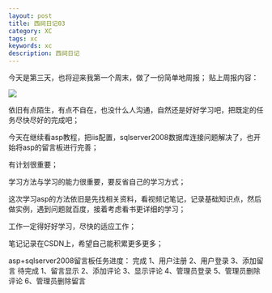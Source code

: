 ```yaml
---
layout: post
title: 西祠日记03
category: XC
tags: xc
keywords: xc
description: 西祠日记
---
```



今天是第三天，也将迎来我第一个周末，做了一份简单地周报；
贴上周报内容：

![](http://img.blog.csdn.net/20150717234140182)

依旧有点陌生，有点不自在，也没什么人沟通，自然还是好好学习吧，把既定的任务尽快尽好的完成吧；

今天在继续看asp教程，把iis配置，sqlserver2008数据库连接问题解决了，也开始将asp的留言板进行完善；

有计划很重要；

学习方法与学习的能力很重要，要反省自己的学习方式；

这次学习asp的方法依旧是先找相关资料，看视频记笔记，记录基础知识点，然后做实例，遇到问题就百度，接着考虑看书更详细的学习；

工作一定得好好学习，尽快的适应工作；

笔记记录在CSDN上，希望自己能积累更多更多；

asp+sqlserver2008留言板任务进度：
完成
1、用户注册
2、用户登录
3、添加留言
待完成
1、留言显示
2、添加评论
3、显示评论
4、管理员登录
5、管理员删除评论
6、管理员删除留言